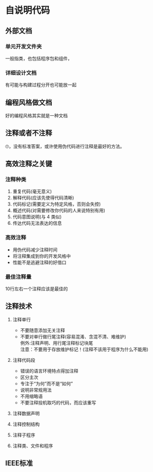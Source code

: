 # 自说明代码

## 外部文档
### 单元开发文件夹
一般指类，也包括程序包和组件，
### 详细设计文档
有可能与构建过程分开也可能放一起
## 编程风格做文档
好的编程风格其实就是一种文档

## 注释或者不注释
🙄，没有标准答案，或许使用伪代码进行注释是最好的方法。

## 高效注释之关键
### 注释种类
1. 重复代码(毫无意义)
2. 解释代码(应该先使得代码清晰)
3. 代码标记(需要定义为特定风格，否则会失控)
4. 概述代码(对需要修改你代码的人来说特别有用)
5. 代码意图说明(与 4 类似)
6. 传达代码无法表达的信息

### 高效注释
* 用伪代码减少注释时间
* 将注释集成到你的开发风格中
* 性能不是逃避注释的好借口

### 最佳注释量
10行左右一个注释应该是最佳的


## 注释技术
1. 注释单行
   - 不要随意添加无关注释
   - 不要对单行做行尾注释(容易混淆、含混不清、难维护)  
     例外:注释声明、用行尾注释标记块尾  
     注意：不要用于存放维护标记！(注释不该用于程序为什么不能用)  

2. 注释代码段
   - 错误的语言环境特点得加注释
   - 区分主次
   - 专注于“为何”而不是“如何”
   - 说明非常规用法
   - 不用缩略语
   - 不要注释投机取巧的代码，而应该重写

3. 注释数据声明
4. 注释控制结构
5. 注释子程序
6. 注释类、文件和程序


## IEEE标准
